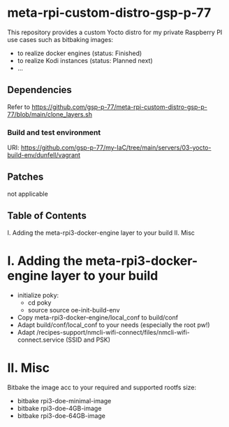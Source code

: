 # meta-rpi-custom-distro-gsp-p-77

This repository provides a custom Yocto distro for my private Raspberry PI use cases such as bitbaking images:
- to realize docker engines (status: Finished)
- to realize Kodi instances (status: Planned next)
- ...

## Dependencies

Refer to https://github.com/gsp-p-77/meta-rpi-custom-distro-gsp-p-77/blob/main/clone_layers.sh

### Build and test environment

URI: https://github.com/gsp-p-77/my-IaC/tree/main/servers/03-yocto-build-env/dunfell/vagrant


## Patches

not applicable


## Table of Contents

  I. Adding the meta-rpi3-docker-engine layer to your build
  II. Misc


I. Adding the meta-rpi3-docker-engine layer to your build
=================================================

- initialize poky:
  - cd poky
  - source source oe-init-build-env
- Copy meta-rpi3-docker-engine/local_conf to build/conf
- Adapt build/conf/local_conf to your needs (especially the root pw!)
- Adapt /recipes-support/nmcli-wifi-connect/files/nmcli-wifi-connect.service (SSID and PSK)
  
II. Misc
========

Bitbake the image acc to your required and supported rootfs size:

- bitbake rpi3-doe-minimal-image 
- bitbake rpi3-doe-4GB-image 
- bitbake rpi3-doe-64GB-image 

